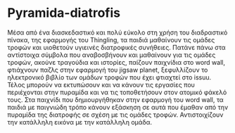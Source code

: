 # Pyramida-diatrofis
Μέσα από ένα διασκεδαστικό και πολύ εύκολο στη χρήση του διαδραστικό πίνακα, της εφαρμογής του Thingling, τα παιδιά  μαθαίνουν τις ομάδες τροφών και υιοθετούν υγιεινές διατροφικές συνήθειες. Πατάνε πάνω στα αντίστοιχα σύμβολα που αναβοσβήνουν και μαθαίνουν για τις ομάδες τροφών, ακούνε τραγούδια και ιστορίες, παίζουν παιχνίδια στο word wall,  φτιάχνουν παζλς στην εφαρμογή του jigsaw planet, ξεφυλλίζουν το ηλεκτρονικό βιβλίο των ομάδων τροφών που έχει φτιαχτεί στο issuu. Τέλος μπορούν να εκτυπώσουν και να κάνουν τις εργασίες που περιέχονται στην πυραμίδα και να τις τοποθετήσουν στον ατομικό φάκελό τους.
Στα  παιχνίδι που δημιουργήθηκαν στην εφαρμογή του word wall, τα παιδιά με παιγνιώδη τρόπο κάνουν εξάσκηση σε αυτά που έμαθαν από την πυραμίδα της διατροφής σε σχέση με τις ομάδες τροφών. Αντιστοιχίζουν την κατάλληλη εικόνα με την κατάλληλη ομάδα. 
